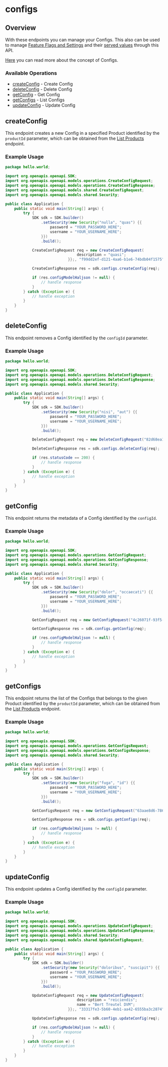 # configs

## Overview

With these endpoints you can manage your Configs.
This also can be used to manage [Feature Flags and Settings](#tag/Feature-Flags-and-Settings) and their 
[served values](#tag/Feature-Flag-and-Setting-values) through this API.

<a href="https://configcat.com/docs/main-concepts/#config" target="_blank" rel="noopener noreferrer">Here</a> you can read more about the concept of Configs.

### Available Operations

* [createConfig](#createconfig) - Create Config
* [deleteConfig](#deleteconfig) - Delete Config
* [getConfig](#getconfig) - Get Config
* [getConfigs](#getconfigs) - List Configs
* [updateConfig](#updateconfig) - Update Config

## createConfig

This endpoint creates a new Config in a specified Product 
identified by the `productId` parameter, which can be obtained from the [List Products](#operation/get-products) endpoint.

### Example Usage

```java
package hello.world;

import org.openapis.openapi.SDK;
import org.openapis.openapi.models.operations.CreateConfigRequest;
import org.openapis.openapi.models.operations.CreateConfigResponse;
import org.openapis.openapi.models.shared.CreateConfigRequest;
import org.openapis.openapi.models.shared.Security;

public class Application {
    public static void main(String[] args) {
        try {
            SDK sdk = SDK.builder()
                .setSecurity(new Security("nulla", "quas") {{
                    password = "YOUR_PASSWORD_HERE";
                    username = "YOUR_USERNAME_HERE";
                }})
                .build();

            CreateConfigRequest req = new CreateConfigRequest(                new CreateConfigRequest("esse") {{
                                description = "quasi";
                            }};, "f99dd2ef-d121-4aa6-b1e6-74bdb04f1575");            

            CreateConfigResponse res = sdk.configs.createConfig(req);

            if (res.configModelHaljson != null) {
                // handle response
            }
        } catch (Exception e) {
            // handle exception
        }
    }
}
```

## deleteConfig

This endpoint removes a Config identified by the `configId` parameter.

### Example Usage

```java
package hello.world;

import org.openapis.openapi.SDK;
import org.openapis.openapi.models.operations.DeleteConfigRequest;
import org.openapis.openapi.models.operations.DeleteConfigResponse;
import org.openapis.openapi.models.shared.Security;

public class Application {
    public static void main(String[] args) {
        try {
            SDK sdk = SDK.builder()
                .setSecurity(new Security("nisi", "aut") {{
                    password = "YOUR_PASSWORD_HERE";
                    username = "YOUR_USERNAME_HERE";
                }})
                .build();

            DeleteConfigRequest req = new DeleteConfigRequest("82d68ea1-9f1d-4170-9133-9d08086a1840");            

            DeleteConfigResponse res = sdk.configs.deleteConfig(req);

            if (res.statusCode == 200) {
                // handle response
            }
        } catch (Exception e) {
            // handle exception
        }
    }
}
```

## getConfig

This endpoint returns the metadata of a Config
identified by the `configId`.

### Example Usage

```java
package hello.world;

import org.openapis.openapi.SDK;
import org.openapis.openapi.models.operations.GetConfigRequest;
import org.openapis.openapi.models.operations.GetConfigResponse;
import org.openapis.openapi.models.shared.Security;

public class Application {
    public static void main(String[] args) {
        try {
            SDK sdk = SDK.builder()
                .setSecurity(new Security("dolor", "occaecati") {{
                    password = "YOUR_PASSWORD_HERE";
                    username = "YOUR_USERNAME_HERE";
                }})
                .build();

            GetConfigRequest req = new GetConfigRequest("4c26071f-93f5-4f06-82da-c7af515cc413");            

            GetConfigResponse res = sdk.configs.getConfig(req);

            if (res.configModelHaljson != null) {
                // handle response
            }
        } catch (Exception e) {
            // handle exception
        }
    }
}
```

## getConfigs

This endpoint returns the list of the Configs that belongs to the given Product identified by the
`productId` parameter, which can be obtained from the [List Products](#operation/get-products) endpoint.

### Example Usage

```java
package hello.world;

import org.openapis.openapi.SDK;
import org.openapis.openapi.models.operations.GetConfigsRequest;
import org.openapis.openapi.models.operations.GetConfigsResponse;
import org.openapis.openapi.models.shared.Security;

public class Application {
    public static void main(String[] args) {
        try {
            SDK sdk = SDK.builder()
                .setSecurity(new Security("fuga", "id") {{
                    password = "YOUR_PASSWORD_HERE";
                    username = "YOUR_USERNAME_HERE";
                }})
                .build();

            GetConfigsRequest req = new GetConfigsRequest("63aae8d6-7864-4dbb-a75f-d5e60b375ed4");            

            GetConfigsResponse res = sdk.configs.getConfigs(req);

            if (res.configModelHaljsons != null) {
                // handle response
            }
        } catch (Exception e) {
            // handle exception
        }
    }
}
```

## updateConfig

This endpoint updates a Config identified by the `configId` parameter.

### Example Usage

```java
package hello.world;

import org.openapis.openapi.SDK;
import org.openapis.openapi.models.operations.UpdateConfigRequest;
import org.openapis.openapi.models.operations.UpdateConfigResponse;
import org.openapis.openapi.models.shared.Security;
import org.openapis.openapi.models.shared.UpdateConfigRequest;

public class Application {
    public static void main(String[] args) {
        try {
            SDK sdk = SDK.builder()
                .setSecurity(new Security("doloribus", "suscipit") {{
                    password = "YOUR_PASSWORD_HERE";
                    username = "YOUR_USERNAME_HERE";
                }})
                .build();

            UpdateConfigRequest req = new UpdateConfigRequest(                new UpdateConfigRequest() {{
                                description = "reiciendis";
                                name = "Bert Treutel DVM";
                            }};, "33317fe3-5b60-4eb1-aa42-6555ba3c2874");            

            UpdateConfigResponse res = sdk.configs.updateConfig(req);

            if (res.configModelHaljson != null) {
                // handle response
            }
        } catch (Exception e) {
            // handle exception
        }
    }
}
```
